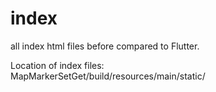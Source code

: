 # index
all index html files before compared to Flutter.

Location of index files:  
MapMarkerSetGet/build/resources/main/static/
